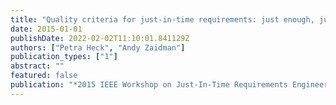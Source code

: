 ```yaml
---
title: "Quality criteria for just-in-time requirements: just enough, just-in-time?"
date: 2015-01-01
publishDate: 2022-02-02T11:10:01.841129Z
authors: ["Petra Heck", "Andy Zaidman"]
publication_types: ["1"]
abstract: ""
featured: false
publication: "*2015 IEEE Workshop on Just-In-Time Requirements Engineering (JITRE)*"
---
```


